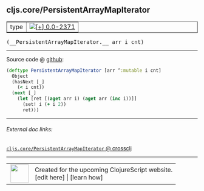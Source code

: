 ## cljs.core/PersistentArrayMapIterator



 <table border="1">
<tr>
<td>type</td>
<td><a href="https://github.com/cljsinfo/cljs-api-docs/tree/0.0-2371"><img valign="middle" alt="[+] 0.0-2371" title="Added in 0.0-2371" src="https://img.shields.io/badge/+-0.0--2371-lightgrey.svg"></a> </td>
</tr>
</table>


 <samp>
(__PersistentArrayMapIterator.__ arr i cnt)<br>
</samp>

---







Source code @ [github](https://github.com/clojure/clojurescript/blob/r3308/src/main/cljs/cljs/core.cljs#L5648-L5655):

```clj
(deftype PersistentArrayMapIterator [arr ^:mutable i cnt]
  Object
  (hasNext [_]
    (< i cnt))
  (next [_]
    (let [ret [(aget arr i) (aget arr (inc i))]]
      (set! i (+ i 2))
      ret)))
```

<!--
Repo - tag - source tree - lines:

 <pre>
clojurescript @ r3308
└── src
    └── main
        └── cljs
            └── cljs
                └── <ins>[core.cljs:5648-5655](https://github.com/clojure/clojurescript/blob/r3308/src/main/cljs/cljs/core.cljs#L5648-L5655)</ins>
</pre>

-->

---



###### External doc links:

[`cljs.core/PersistentArrayMapIterator` @ crossclj](http://crossclj.info/fun/cljs.core.cljs/PersistentArrayMapIterator.html)<br>

---

 <table>
<tr><td>
<img valign="middle" align="right" width="48px" src="http://i.imgur.com/Hi20huC.png">
</td><td>
Created for the upcoming ClojureScript website.<br>
[edit here] | [learn how]
</td></tr></table>

[edit here]:https://github.com/cljsinfo/cljs-api-docs/blob/master/cljsdoc/cljs.core/PersistentArrayMapIterator.cljsdoc
[learn how]:https://github.com/cljsinfo/cljs-api-docs/wiki/cljsdoc-files

<!--

This information was too distracting to show to readers, but I'll leave it
commented here since it is helpful to:

- pretty-print the data used to generate this document
- and show how to retrieve that data



The API data for this symbol:

```clj
{:ns "cljs.core",
 :name "PersistentArrayMapIterator",
 :type "type",
 :signature ["[arr i cnt]"],
 :source {:code "(deftype PersistentArrayMapIterator [arr ^:mutable i cnt]\n  Object\n  (hasNext [_]\n    (< i cnt))\n  (next [_]\n    (let [ret [(aget arr i) (aget arr (inc i))]]\n      (set! i (+ i 2))\n      ret)))",
          :title "Source code",
          :repo "clojurescript",
          :tag "r3308",
          :filename "src/main/cljs/cljs/core.cljs",
          :lines [5648 5655]},
 :full-name "cljs.core/PersistentArrayMapIterator",
 :full-name-encode "cljs.core/PersistentArrayMapIterator",
 :history [["+" "0.0-2371"]]}

```

Retrieve the API data for this symbol:

```clj
;; from Clojure REPL
(require '[clojure.edn :as edn])
(-> (slurp "https://raw.githubusercontent.com/cljsinfo/cljs-api-docs/catalog/cljs-api.edn")
    (edn/read-string)
    (get-in [:symbols "cljs.core/PersistentArrayMapIterator"]))
```

-->
